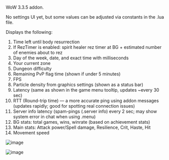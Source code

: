 WoW 3.3.5 addon.

No settings UI yet, but some values can be adjusted via constants in the .lua file.

Displays the following:

1) Time left until body resurrection
2) If RezTimer is enabled: spirit healer rez timer at BG + estimated number of enemies about to rez
3) Day of the week, date, and exact time with milliseconds
4) Your current zone
5) Dungeon difficulty
6) Remaining PvP flag time (shown if under 5 minutes)
7) FPS
8) Particle density from graphics settings (shown as a status bar)
9) Latency (same as shown in the game menu tooltip, updates ~every 30 sec)
10) RTT (Round-trip time) — a more accurate ping using addon messages (updates rapidly; good for spotting real connection issues)
11) Server info latency (spam-pings (.server info) every 2 sec; may show system error in chat when using .menu)
12) BG stats: total games, wins, winrate (based on achievement stats)
13) Main stats: Attack power/Spell damage, Resilience, Crit, Haste, Hit
14) Movement speed

![image](https://github.com/user-attachments/assets/228da761-fca2-4978-8aaf-8b98f383608b)

![image](https://github.com/user-attachments/assets/566b9901-b0ba-45fa-ab93-59d31c470bd2)
